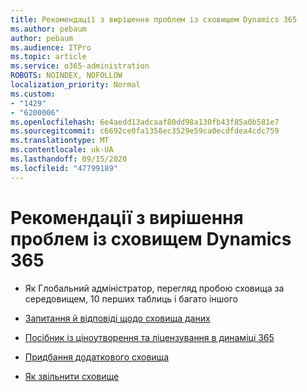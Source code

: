 ```yaml
---
title: Рекомендації з вирішення проблем із сховищем Dynamics 365
ms.author: pebaum
author: pebaum
ms.audience: ITPro
ms.topic: article
ms.service: o365-administration
ROBOTS: NOINDEX, NOFOLLOW
localization_priority: Normal
ms.custom:
- "1429"
- "6200006"
ms.openlocfilehash: 6e4aedd13adcaaf80dd98a130fb43f85a0b581e7
ms.sourcegitcommit: c6692ce0fa1358ec3529e59ca0ecdfdea4cdc759
ms.translationtype: MT
ms.contentlocale: uk-UA
ms.lasthandoff: 09/15/2020
ms.locfileid: "47799189"
---
```

# <a name="recommend-solutions-for-dynamics-365-storage-issues"></a>Рекомендації з вирішення проблем із сховищем Dynamics 365

* Як Глобальний адміністратор, перегляд пробою сховища за середовищем, 10 перших таблиць і багато іншого

* [Запитання й відповіді щодо сховища даних](https://docs.microsoft.com/dynamics365/customer-engagement/admin/contact-information-microsoft-dynamics-365-online-billing-support)

* [Посібник із ціноутворення та ліцензування в динаміці 365](https://dynamics.microsoft.com/pricing/)

* [Придбання додаткового сховища](https://docs.microsoft.com/dynamics365/customer-engagement/admin/manage-storage#add-storage-to-dynamics-365-online)

* [Як звільнити сховище](https://docs.microsoft.com/dynamics365/customer-engagement/admin/free-storage-space)
